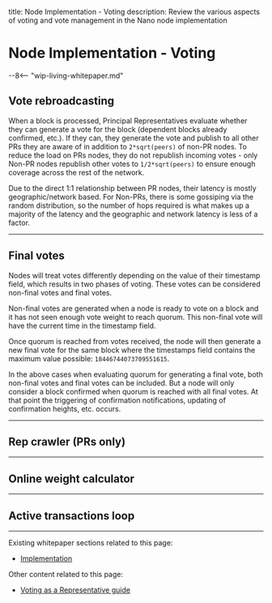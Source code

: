 title: Node Implementation - Voting
description: Review the various aspects of voting and vote management in the Nano node implementation

# Node Implementation - Voting

--8<-- "wip-living-whitepaper.md"

## Vote rebroadcasting

When a block is processed, Principal Representatives evaluate whether they can generate a vote for the block (dependent blocks already confirmed, etc.). If they can, they generate the vote and publish to all other PRs they are aware of in addition to `2*sqrt(peers)` of non-PR nodes.  To reduce the load on PRs nodes, they do not republish incoming votes - only Non-PR nodes republish other votes to `1/2*sqrt(peers)` to ensure enough coverage across the rest of the network.

Due to the direct 1:1 relationship between PR nodes, their latency is mostly geographic/network based. For Non-PRs, there is some gossiping via the random distribution, so the number of hops required is what makes up a majority of the latency and the geographic and network latency is less of a factor.

---

## Final votes

Nodes will treat votes differently depending on the value of their timestamp field, which results in two phases of voting. These votes can be considered non-final votes and final votes.

Non-final votes are generated when a node is ready to vote on a block and it has not seen enough vote weight to reach quorum. This non-final vote will have the current time in the timestamp field.

Once quorum is reached from votes received, the node will then generate a new final vote for the same block where the timestamps field contains the maximum value possible: `18446744073709551615`.

In the above cases when evaluating quorum for generating a final vote, both non-final votes and final votes can be included. But a node will only consider a block confirmed when quorum is reached with all final votes. At that point the triggering of confirmation notifications, updating of confirmation heights, etc. occurs.

---

## Rep crawler (PRs only)

---

## Online weight calculator

---

## Active transactions loop

---

Existing whitepaper sections related to this page:

* [Implementation](/whitepaper/english/#implementation)

Other content related to this page:

* [Voting as a Representative guide](../running-a-node/voting-as-a-representative.md)
